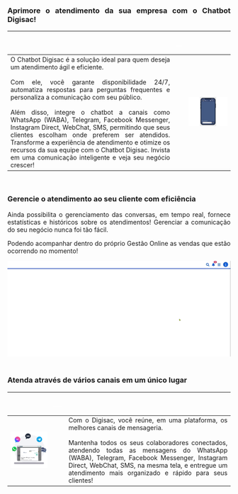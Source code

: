 <div style="text-align: justify">

### Aprimore o atendimento da sua empresa com o Chatbot Digisac!

| |<p style="color: white;">__</p> | |
|-|-|-|
|O Chatbot Digisac é a solução ideal para quem deseja um atendimento ágil e eficiente. <br><br> Com ele, você garante disponibilidade 24/7, automatiza respostas para perguntas frequentes e personaliza a comunicação com seu público.<br><br>Além disso, integre o chatbot a canais como WhatsApp (WABA), Telegram, Facebook Messenger, Instagram Direct, WebChat, SMS, permitindo que seus clientes escolham onde preferem ser atendidos. Transforme a experiência de atendimento e otimize os recursos da sua equipe com o Chatbot Digisac. Invista em uma comunicação inteligente e veja seu negócio crescer!| |<div><img src="https://github.com/Gestao-Online/public-docs/blob/e44d501d932c01b4eae9c016ea871b858b5d178e/erp-v2/marketplace/extensions/br.com.gestao-online.module.agendamento/assets/video_digisac3.gif?raw=true" alt="0" width="800"></div>|

<br>

### Gerencie o atendimento ao seu cliente com eficiência

Ainda possibilita o gerenciamento das conversas, em tempo real, fornece estatísticas e históricos sobre os atendimentos! Gerenciar a comunicação do seu negócio nunca foi tão fácil. 

Podendo acompanhar dentro do próprio Gestão Online as vendas que estão ocorrendo no momento!

<div style="text-align: center">
    <img src="https://github.com/Gestao-Online/public-docs/blob/13da8bd1b573365b31cfd67c451dcbcc953d65b7/erp-v2/assets/marketplace/go-digisac/robo_digisac_tela.gif?raw=true" alt="0" width="800"> 
</div>

<br>

### Atenda através de vários canais em um único lugar

| |<p style="color: white;"> ___ </p> | |
|-|-|-|
|![](https://github.com/Gestao-Online/public-docs/blob/a1f7903f0cf31fa2fd2258381e83a2a78d72d6c7/erp-v2/assets/marketplace/go-digisac/robo_digisac_msgs.gif?raw=true) ||Com o Digisac, você reúne, em uma plataforma, os melhores canais de mensageria. <br><br>Mantenha todos os seus colaboradores conectados, atendendo todas as mensagens do WhatsApp (WABA), Telegram, Facebook Messenger, Instagram Direct, WebChat, SMS, na mesma tela, e entregue um atendimento mais organizado e rápido para seus clientes! |

</div>